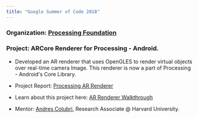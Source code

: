 ```yaml
---
title: "Google Summer of Code 2018"
---
```


### Organization: [Processing Foundation](https://processing.org/)

### Project: ARCore Renderer for Processing - Android.
- Developed an AR renderer that uses OpenGLES to render virtual objects over real-time camera Image. This renderer is now a part of Processing - Android's Core Library.

- Project Report: [Processing AR Renderer](https://summerofcode.withgoogle.com/archive/2018/projects/5961452322029568/)

- Learn about this project here: [AR Renderer Walkthrough](https://android.processing.org/tutorials/ar_intro/index.html)

- Mentor: [Andres Colubri](https://www.linkedin.com/in/andres-colubri-2268479/), Research Associate @ Harvard University.

